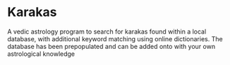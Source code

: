 # Karakas
A vedic astrology program to search for karakas found within a local database, with additional keyword matching using online dictionaries. The database has been prepopulated and can be added onto with your own astrological knowledge
